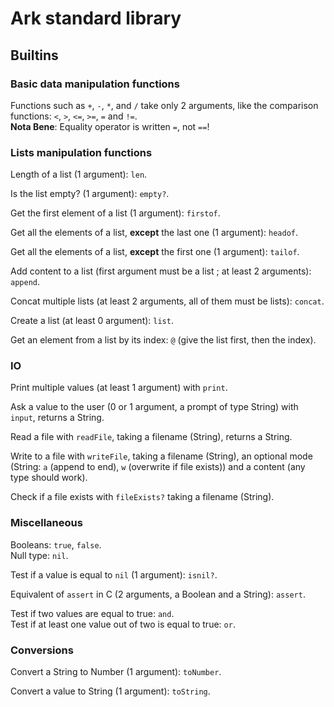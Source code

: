 # Ark standard library

## Builtins

### Basic data manipulation functions

Functions such as `+`, `-`, `*`, and `/` take only 2 arguments, like the comparison functions: `<`, `>`, `<=`, `>=`, `=` and `!=`.  
**Nota Bene**: Equality operator is written `=`, not `==`!

### Lists manipulation functions

Length of a list (1 argument): `len`.

Is the list empty? (1 argument): `empty?`.

Get the first element of a list (1 argument): `firstof`.

Get all the elements of a list, **except** the last one (1 argument): `headof`.

Get all the elements of a list, **except** the first one (1 argument): `tailof`.

Add content to a list (first argument must be a list ; at least 2 arguments): `append`.

Concat multiple lists (at least 2 arguments, all of them must be lists): `concat`.

Create a list (at least 0 argument): `list`.

Get an element from a list by its index: `@` (give the list first, then the index).

### IO

Print multiple values (at least 1 argument) with `print`.

Ask a value to the user (0 or 1 argument, a prompt of type String) with `input`, returns a String.

Read a file with `readFile`, taking a filename (String), returns a String.

Write to a file with `writeFile`, taking a filename (String), an optional mode (String: `a` (append to end), `w` (overwrite if file exists)) and a content (any type should work).

Check if a file exists with `fileExists?` taking a filename (String).

### Miscellaneous

Booleans: `true`, `false`.  
Null type: `nil`.

Test if a value is equal to `nil` (1 argument): `isnil?`.

Equivalent of `assert` in C (2 arguments, a Boolean and a String): `assert`.

Test if two values are equal to true: `and`.  
Test if at least one value out of two is equal to true: `or`.

### Conversions

Convert a String to Number (1 argument): `toNumber`.

Convert a value to String (1 argument): `toString`.
